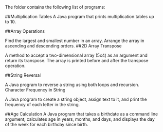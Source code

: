 The folder contains the following list of programs:

##Multiplication Tables
A Java program that prints multiplication tables up to 10.

##Array Operations

Find the largest and smallest number in an array.
Arrange the array in ascending and descending orders.
##2D Array Transpose

A method to accept a two-dimensional array (5x4) as an argument and return its transpose.
The array is printed before and after the transpose operation.

##String Reversal

A Java program to reverse a string using both loops and recursion.
Character Frequency in String

A Java program to create a string object, assign text to it, and print the frequency of each letter in the string.

##Age Calculation
A Java program that takes a birthdate as a command line argument, calculates age in years, months, and days, and displays the day of the week for each birthday since birth.
